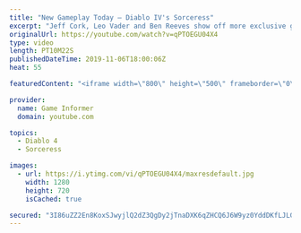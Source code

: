 ```yaml
---
title: "New Gameplay Today – Diablo IV's Sorceress"
excerpt: "Jeff Cork, Leo Vader and Ben Reeves show off more exclusive gameplay of Diablo IV, which can be viewed without commentary at ..."
originalUrl: https://youtube.com/watch?v=qPTOEGU04X4
type: video
length: PT10M22S
publishedDateTime: 2019-11-06T18:00:06Z
heat: 55

featuredContent: "<iframe width=\"800\" height=\"500\" frameborder=\"0\" src=\"https://www.youtube.com/embed/qPTOEGU04X4\" allow=\"accelerometer; autoplay; encrypted-media; gyroscope; picture-in-picture\" allowfullscreen></iframe>"

provider:
  name: Game Informer
  domain: youtube.com

topics:
  - Diablo 4
  - Sorceress

images:
  - url: https://i.ytimg.com/vi/qPTOEGU04X4/maxresdefault.jpg
    width: 1280
    height: 720
    isCached: true

secured: "3I86uZZ2En8KoxSJwyjlQ2dZ3QgDy2jTnaDXK6qZHCQ6J6W9yz0YddDKfLJLG2jNslikpZJK9E4Hqpi+30Lo/mTxc5RvCD2jJRDW1gi+U5d5u+GZR+0x7z1EprF7vutJnKnBiik0xhVpDytqoez3TaT4hvKsACm4Ri/KKroCyiZQ+axaJ3NBs3qfqz57u8NWiBTZHIShFLF9sy3Sp5XraxPogSEHaZ+1o9Ald9zB2ZN/MnmPLb9Kmxon2mJ4BdxLLZbmWb/jPzuMimHYhwQ5Ac9+7eK8YnxUI7X9JkcA3cPXpuEWwJjRNzlpUM7J5Mb/ErA0eioQdc0BQhJCiZjFDITYB9xCQ7auCmwf9fEbZdf9lyi4i9YpAvEfXmnGK0hwA/8V0Vqn8ZlySboLx3GJSqekl6GtwHmq8uI/0s6CQ3y0DJSlTSGfn9/t2ZSOtJL2;NQT2SORIJPK6cG7gyTeNhQ=="
---
```


